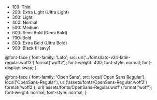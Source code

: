 - 100: Thin
- 200: Extra Light (Ultra Light)
- 300: Light
- 400: Normal
- 500: Medium
- 600: Semi Bold (Demi Bold)
- 700: Bold
- 800: Extra Bold (Ultra Bold)
- 900: Black (Heavy)

@font-face {
font-family: 'Lato';
src: url('../fonts/lato-v24-latin-regular.woff2') format('woff2');
font-weight: 400;
font-style: normal;
font-display: swap;
}

@font-face {
  font-family: 'Open Sans';
  src: local('Open Sans Regular'), local('OpenSans-Regular'),
      url('assets/fonts/OpenSans-Regular.woff2') format('woff2'),
      url('assets/fonts/OpenSans-Regular.woff') format('woff');
  font-weight: normal;
  font-style: normal;
}
